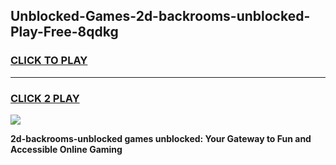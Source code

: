 
## Unblocked-Games-2d-backrooms-unblocked-Play-Free-8qdkg
<h3>
<a href="https://premium76.site?title=2d-backrooms-unblocked&ref=23A">CLICK TO PLAY</a></h3>
<hr>

<h3>
<a href="https://premium76.site?title=2d-backrooms-unblocked&ref=23A">CLICK 2 PLAY</a>
  
</h3>

<a href="https://premium76.site?title=2d-backrooms-unblocked&ref=23A"><img src="https://clearcache.store/games.png"></a>


**2d-backrooms-unblocked games unblocked: Your Gateway to Fun and Accessible Online Gaming**

